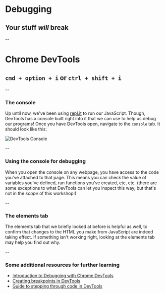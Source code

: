 # Debugging
## Your stuff _will_ break

--

# Chrome DevTools
## `cmd + option + i` or `ctrl + shift + i`

--

### The console

Up until now, we've been using [repl.it](http://repl.it) to run our JavaScript. Though, DevTools has
a console built right into it that we can use to help us debug our programs! Once you have DevTools open,
navigate to the `console` tab. It should look like this:

![DevTools Console](ASSETS_PATH/fundamentals/debugging/dt-console.png)

--

### Using the console for debugging

When you open the console on any webpage, you have access to the code you've attached to that page. This means
you can check the value of variables you've defined, run functions you've created, etc, etc. (there are some
exceptions to what DevTools can let you inspect this way, but that's not in the _scope_ of this workshop!)

--

### The elements tab

The elements tab that we briefly looked at before is helpful as well, to confirm that changes to the HTML you make from
JavaScript are indeed taking effect. If something isn't working right, looking at the elements tab may help you find out why.

--

### Some additional resources for further learning

- [Introduction to Debugging with Chrome DevTools](https://developers.google.com/web/tools/chrome-devtools/javascript/)
- [Creating breakpoints in DevTools](https://developers.google.com/web/tools/chrome-devtools/javascript/breakpoints)
- [Guide to stepping through code in DevTools](https://developers.google.com/web/tools/chrome-devtools/javascript/reference#stepping)

